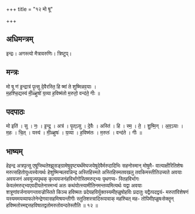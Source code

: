 +++
title = "१२ मो षू"

+++
## अधिमन्त्रम्
इन्द्रः। अगस्त्यो मैत्रावरुणिः। त्रिष्टुप्।

## मन्त्रः
मो षू ण॑ इ॒न्द्रात्र॑ पृ॒त्सु दे॒वैरस्ति॒ हि ष्मा॑ ते शुष्मिन्नव॒याः ।  
म॒हश्चि॒द्यस्य॑ मी॒ळ्हुषो॑ य॒व्या ह॒विष्म॑तो म॒रुतो॒ वन्द॑ते॒ गीः ॥

## पदपाठः
मो इति॑ । सु । नः॒ । इ॒न्द्र॒ । अत्र॑ । पृ॒त्ऽसु । दे॒वैः । अस्ति॑ । हि । स्म॒ । ते॒ । शु॒ष्मि॒न् । अ॒व॒ऽयाः ।  
म॒हः । चि॒त् । यस्य॑ । मी॒ळ्हुषः॑ । य॒व्या । ह॒विष्म॑तः । म॒रुतः॑ । वन्द॑ते । गीः ॥

## भाष्यम्
हेइन्द्र अत्रपृत्सु एषूप्स्थितेश्झुसङ्ग्रामेषुवृष्ट्यर्थंमेघजयेषुदेवैर्मरुदादिभिः सहनोस्मान् मोषुमै- वात्याक्षीरितिशेषः मरुत्सहितोयुध्यस्वेत्यर्थः हेशुष्मिन्बलवन्निन्द्र अस्तिहिस्मते अस्तिहिस्मतवखलु तवकिमस्तीतिउच्यते अवयाः अवयजनं अवयुज्यपृथक् कृत्ययजनंहविर्भागोस्तिमरुद्भ्यः पृथगप्य- स्तिहविर्भागः केवलंमरुद्भ्यएवदीयतेनास्मभ्यं अतः कथंयोत्स्यामीतिनमन्तव्यमित्यर्थः यद्वा अवयाः शत्रूणांवर्जनायगन्तावज्रोस्तिते किञ्च हविष्मतः प्रदेयहविर्युक्तस्यमीह्ळुषोहविः प्रदातुः यद्वैत्पदद्वयं- मरुतांविशेषणं यस्यममयव्याफलेनेन्द्रेणवासहमिश्रयन्तीगीः स्तुतिशस्त्रादिरूपावाक् महश्चित् मह- तोपिमीह्ळुषःसेक्तॄन् हविष्मतोस्मद्दत्तहविषातद्वतोमरुतोवन्दतेस्तौति ॥ १२ ॥